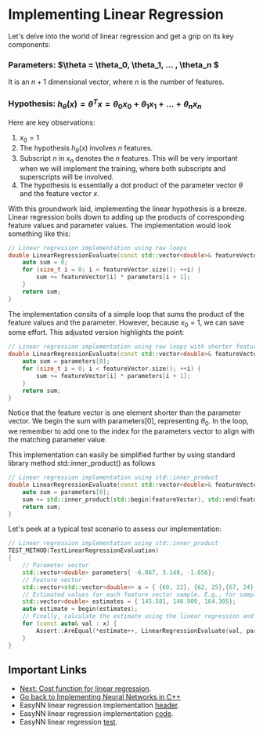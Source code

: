 # Implementing Linear Regression

Let's delve into the world of linear regression and get a grip on its key components:

### Parameters: $\theta = \theta_0, \theta_1, ... , \theta_n $

It is an $n+1$ dimensional vector, where $n$ is the number of features.

### Hypothesis: $h_{\theta}(x) = \theta^Tx = \theta_0 x_0 + \theta_1 x_1 + ... + \theta_n x_n$

Here are key observations:

1. $x_0=1$
2. The hypothesis $h_{\theta}(x)$ involves $n$ features.
3. Subscript $n$ in $x_n$ denotes the $n$ features. This will be very important when we will implement the training, where both subscripts and superscripts will be involved.
4. The hypothesis is essentially a dot product of the parameter vector $\theta$ and the feature vector $x$.

With this groundwork laid, implementing the linear hypothesis is a breeze. Linear regression boils down to adding up the products of corresponding feature values and parameter values. The implementation would look something like this:

```cpp
// Linear regression implementation using raw loops
double LinearRegressionEvaluate(const std::vector<double>& featureVector, const std::vector<double>& parameters){
    auto sum = 0;
    for (size_t i = 0; i < featureVector.size(); ++i) {
        sum += featureVector[i] * parameters[i + 1];
    }
	return sum;
}
```
The implementation consits of a simple loop that sums the product of the feature values and the parameter. However, because $x_0 = 1$, we can save some effort. This adjusted version highlights the point:

```cpp
// Linear regression implementation using raw loops with shorter feature vector
double LinearRegressionEvaluate(const std::vector<double>& featureVector, const std::vector<double>& parameters){
	auto sum = parameters[0];
    for (size_t i = 0; i < featureVector.size(); ++i) {
        sum += featureVector[i] * parameters[i + 1];
    }
	return sum;
}
```
Notice that the feature vector is one element shorter than the parameter vector. We begin the sum with parameters[0], representing $\theta_0$. In the loop, we remember to add one to the index for the parameters vector to align with the matching parameter value.

This implementation can easily be simplified further by using standard library method std::inner_product() as follows

```cpp
// Linear regression implementation using std::inner_product
double LinearRegressionEvaluate(const std::vector<double>& featureVector, const std::vector<double>& parameters){
	auto sum = parameters[0];
	sum += std::inner_product(std::begin(featureVector), std::end(featureVector), std::begin(parameters) + 1, 0.0);
	return sum;
}
```

Let's peek at a typical test scenario to assess our implementation:
```cpp
// Linear regression implementation using std::inner_product
TEST_METHOD(TestLinearRegressionEvaluation)
{
    // Parameter vector
    std::vector<double> parameters{ -6.867, 3.148, -1.656};
    // Feature vector
    std::vector<std::vector<double>> x = { {60, 22}, {62, 25},{67, 24} };
    // Estimated values for each feature vector sample. E.g., for sample {60, 22}, the esimate is -6.867 + 3.148 * 60 - 1.656 * 22 = 145.581
    std::vector<double> estimates = { 145.581, 146.909, 164.305};
    auto estimate = begin(estimates);
    // Finally, calculate the estimate using the linear regression and compare is to the measured value 'y' (estimates).
    for (const auto& val : x) {
        Assert::AreEqual(*estimate++, LinearRegressionEvaluate(val, parameters), 1.0E-5);
    }
}
```
## Important Links

* [Next: Cost function for linear regression](./CostFunctionLinearRegression.md).
* [Go back to Implementing Neural Networks in C++](./index.md)
* EasyNN linear regression implementation [header](https://github.com/azadwasan/neuralnetwork/tree/main/src/EasyNN/LinearRegression.h).
* EasyNN linear regression implementation [code](https://github.com/azadwasan/neuralnetwork/tree/main/src/EasyNN/LinearRegression.cpp).
* EasyNN linear regression [test](https://github.com/azadwasan/neuralnetwork/blob/main/src/EasyNNTest/LinearRegressionTest.cpp).
